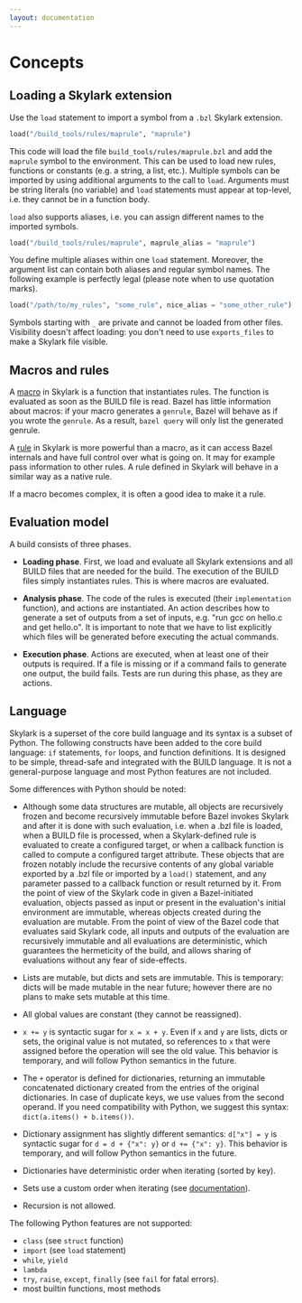 ```yaml
---
layout: documentation
---
```


# Concepts

## Loading a Skylark extension

Use the `load` statement to import a symbol from a <code>.bzl</code> Skylark
extension.

```python
load("/build_tools/rules/maprule", "maprule")
```

This code will load the file `build_tools/rules/maprule.bzl` and add the
`maprule` symbol to the environment. This can be used to load new rules,
functions or constants (e.g. a string, a list, etc.). Multiple symbols can be
imported by using additional arguments to the call to `load`. Arguments must
be string literals (no variable) and `load` statements must appear at
top-level, i.e. they cannot be in a function body.

`load` also supports aliases, i.e. you can assign different names to the
imported symbols.

```python
load("/build_tools/rules/maprule", maprule_alias = "maprule")
```

You define multiple aliases within one `load` statement. Moreover, the argument
list can contain both aliases and regular symbol names. The following example is
perfectly legal (please note when to use quotation marks).

```python
load("/path/to/my_rules", "some_rule", nice_alias = "some_other_rule")
```

Symbols starting with `_` are private and cannot be loaded from other files.
Visibility doesn't affect loading: you don't need to use `exports_files` to make
a Skylark file visible.

## Macros and rules

A [macro](macros.html) in Skylark is a function that instantiates rules. The
function is evaluated as soon as the BUILD file is read. Bazel has little
information about macros: if your macro generates a `genrule`, Bazel will behave
as if you wrote the `genrule`. As a result, `bazel query` will only list the
generated genrule.

A [rule](rules.html) in Skylark is more powerful than a macro, as it can access
Bazel internals and have full control over what is going on. It may for example
pass information to other rules. A rule defined in Skylark will behave in a
similar way as a native rule.

If a macro becomes complex, it is often a good idea to make it a rule.

## Evaluation model

A build consists of three phases.

* **Loading phase**. First, we load and evaluate all Skylark extensions and all BUILD
  files that are needed for the build. The execution of the BUILD files simply
  instantiates rules. This is where macros are evaluated.

* **Analysis phase**. The code of the rules is executed (their `implementation`
  function), and actions are instantiated. An action describes how to generate
  a set of outputs from a set of inputs, e.g. "run gcc on hello.c and get
  hello.o". It is important to note that we have to list explicitly which
  files will be generated before executing the actual commands.

* **Execution phase**. Actions are executed, when at least one of their outputs is
  required. If a file is missing or if a command fails to generate one output,
  the build fails. Tests are run during this phase, as they are actions.

## Language

Skylark is a superset of the core build language and its syntax is a subset of
Python. The following constructs have been added to the core build language:
`if` statements, `for` loops, and function definitions.
It is designed to be simple, thread-safe and integrated with the
BUILD language. It is not a general-purpose language and most Python
features are not included.


Some differences with Python should be noted:

* Although some data structures are mutable, all objects are recursively frozen
  and become recursively immutable before Bazel invokes Skylark
  and after it is done with such evaluation,
  i.e. when a .bzl file is loaded, when a BUILD file is processed,
  when a Skylark-defined rule is evaluated to create a configured target, or
  when a callback function is called to compute a configured target attribute.
  These objects that are frozen notably include the recursive contents of any
  global variable exported by a .bzl file or imported by a `load()` statement,
  and any parameter passed to a callback function or result returned by it.
  From the point of view of the Skylark code
  in given a Bazel-initiated evaluation,
  objects passed as input or present in the evaluation's initial environment
  are immutable, whereas objects created during the evaluation are mutable.
  From the point of view of the Bazel code that evaluates said Skylark code,
  all inputs and outputs of the evaluation are recursively immutable
  and all evaluations are deterministic,
  which guarantees the hermeticity of the build,
  and allows sharing of evaluations without any fear of side-effects.

* Lists are mutable, but dicts and sets are immutable.
  This is temporary: dicts will be made mutable in the near future;
  however there are no plans to make sets mutable at this time.

* All global values are constant (they cannot be reassigned).

* `x += y` is syntactic sugar for `x = x + y`. Even if `x` and `y` are lists,
  dicts or sets, the original value is not mutated, so references to `x`
  that were assigned before the operation will see the old value. This behavior
  is temporary, and will follow Python semantics in the future.

* The `+` operator is defined for dictionaries, returning an immutable
  concatenated dictionary created from the entries of the original
  dictionaries. In case of duplicate keys, we use values from the second
  operand. If you need compatibility with Python, we suggest this syntax:
  `dict(a.items() + b.items())`.

* Dictionary assignment has slightly different semantics: `d["x"] = y` is
  syntactic sugar for `d = d + {"x": y}` or `d += {"x": y}`. This behavior
  is temporary, and will follow Python semantics in the future.

* Dictionaries have deterministic order when iterating (sorted by key).

* Sets use a custom order when iterating (see
  [documentation](lib/globals.html#set)).

* Recursion is not allowed.

The following Python features are not supported:

* `class` (see `struct` function)
* `import` (see `load` statement)
* `while`, `yield`
* `lambda`
* `try`, `raise`, `except`, `finally` (see `fail` for fatal errors).
* most builtin functions, most methods


